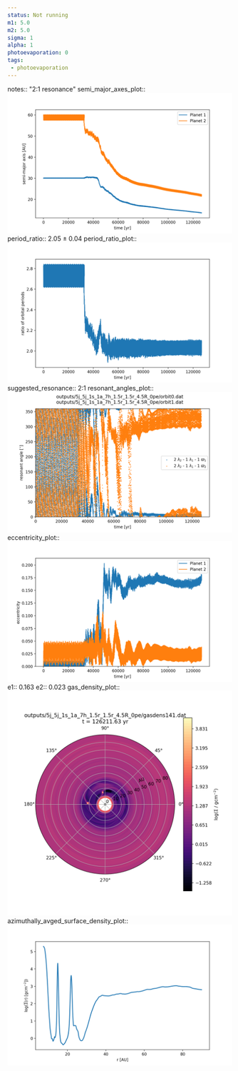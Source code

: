 ```yaml
---
status: Not running
m1: 5.0
m2: 5.0
sigma: 1
alpha: 1
photoevaporation: 0
tags:
 - photoevaporation
---
```


notes:: "2:1 resonance"
semi_major_axes_plot:: ![semi_major_axes_5j_5j_1s_1a_7h_1.5r_1.5r_4.5R_0pe.png](plots/semi_major_axes/semi_major_axes_5j_5j_1s_1a_7h_1.5r_1.5r_4.5R_0pe.png)
period_ratio:: 2.05 ± 0.04
period_ratio_plot:: ![period_ratio_5j_5j_1s_1a_7h_1.5r_1.5r_4.5R_0pe.png](plots/period_ratio/period_ratio_5j_5j_1s_1a_7h_1.5r_1.5r_4.5R_0pe.png)
suggested_resonance:: 2:1
resonant_angles_plot:: ![resonant_angles_5j_5j_1s_1a_7h_1.5r_1.5r_4.5R_0pe.png](plots/resonant_angles/resonant_angles_5j_5j_1s_1a_7h_1.5r_1.5r_4.5R_0pe.png)
eccentricity_plot:: ![eccentricity_5j_5j_1s_1a_7h_1.5r_1.5r_4.5R_0pe.png](plots/eccentricity/eccentricity_5j_5j_1s_1a_7h_1.5r_1.5r_4.5R_0pe.png)
e1:: 0.163
e2:: 0.023
gas_density_plot:: ![gas_density_5j_5j_1s_1a_7h_1.5r_1.5r_4.5R_0pe.png](plots/gas_density/gas_density_5j_5j_1s_1a_7h_1.5r_1.5r_4.5R_0pe.png)
azimuthally_avged_surface_density_plot:: ![azimuthally_avged_surface_density_5j_5j_1s_1a_7h_1.5r_1.5r_4.5R_0pe.png](plots/azimuthally_avged_surface_density/azimuthally_avged_surface_density_5j_5j_1s_1a_7h_1.5r_1.5r_4.5R_0pe.png)
